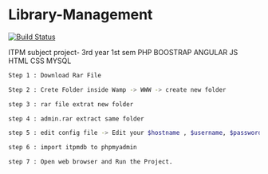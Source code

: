 # Library-Management
[![Build Status](https://travis-ci.org/joemccann/dillinger.svg?branch=master)](https://travis-ci.org/joemccann/dillinger)

ITPM subject project- 3rd year 1st sem
PHP
BOOSTRAP 
ANGULAR 
JS 
HTML 
CSS 
MYSQL 

```sh
Step 1 : Download Rar File

Step 2 : Crete Folder inside Wamp -> WWW -> create new folder

step 3 : rar file extrat new folder

step 4 : admin.rar extract same folder

step 5 : edit config file -> Edit your $hostname , $username, $password

step 6 : import itpmdb to phpmyadmin

step 7 : Open web browser and Run the Project.

 
```

